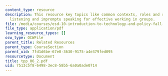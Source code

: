 ```yaml
---
content_type: resource
description: This resource key topics like common contexts, roles and rules, active
  listening and impromptu speaking for effective working in groups.
file: /media/courses/esd-10-introduction-to-technology-and-policy-fall-2006/7513c5f864983ec858b56a0a0ade0714_tpp_06_2.pdf
file_type: application/pdf
learning_resource_types: []
ocw_type: OCWFile
parent_title: Related Resources
parent_type: CourseSection
parent_uid: 7fd1d6be-67e0-3630-9175-a4e379fed095
resourcetype: Document
title: tpp_06_2.pdf
uid: 7513c5f8-6498-3ec8-58b5-6a0a0ade0714
---
```

